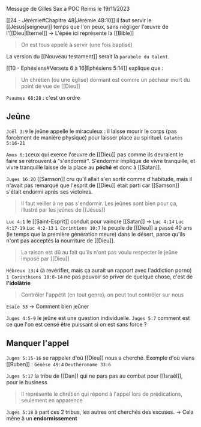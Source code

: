 Message de Gilles Sax à POC Reims le 19/11/2023

[[24 - Jérémie#Chapitre 48|Jérémie 48:10]] il faut servir le [[Jésus|seigneur]] temps que l'on peux, sans négliger l'œuvre de l'[[Dieu|Eternel]]
-> L'épée ici représente la [[Bible]]
> On est tous appelé à servir (une fois baptisé)

La version du [[Nouveau testament]] serait la `parabole du talent`.

[[10 - Ephésiens#Versets 6 à 16|Ephésiens 5:14]] explique que :
> Un chrétien (ou une église) dormant est comme un pécheur mort du point de vue de [[Dieu]]

`Psaumes 68:28` : c'est un ordre
## Jeûne
`Joël 3:9` le jeûne appelle le miraculeux : il laisse mourir le corps (pas forcément de manière physique) pour laisser place au spirituel.
`Galates 5:16-21`

`Amos 6:1`ceux qui exerce l'œuvre de [[Dieu]] pas comme ils devraient le faire se retrouvent à "s'endormir".
S'endormir implique de vivre tranquille, et vivre tranquille laisse de la place au **péché** et donc à [[Satan]].

`Juges 16:20` [[Samson]] cru qu'il allait s'en sortir comme d'habitude, mais il n'avait pas remarqué que l'esprit de [[Dieu]] était parti car [[Samson]] s'était endormi après ses victoires.
> Il faut veiller à ne pas s'endormir. Les jeûnes sont bien pour ça, illustré par les jeûnes de [[Jésus]]

`Luc 4:1` le [[Saint-Esprit]] conduit pour vaincre [[Satan]] -> `Luc 4:14`
`Luc 4:17-19` `Luc 4:2-13`
`1 Corintiens 10:7` le peuple de [[Dieu]] a passé 40 ans (le temps que la première génération meure) dans le désert, parce qu'ils n'ont pas acceptés la nourriture de [[Dieu]].
> La raison est dû au fait qu'ils n'ont pas voulu respecter le jeûne imposé par [[Dieu]]

`Hébreux 13:4` (à revérifier, mais ça aurait un rapport avec l'addiction porno)
`1 Corinthiens 10:8-14` ne pas pouvoir se priver de quelque chose, c'est de **l'idolâtrie**
> Contrôler l'appétit (en tout genre), on peut tout contrôler sur nous

`Esaïe 53` -> Comment bien jeûner

`Juges 4:5-9` le jeûne est une question individuelle.
`Juges 5:7` comment est ce que l'on est censé être puissant si on est sans force ?
## Manquer l'appel
`Juges 5:15-16` se rappeler d'où [[Dieu]] nous a cherché. Exemple d'où viens [[Ruben]] : `Génèse 49:4` `Deuthéronome 33:6`

`Juges 5:17` la tribu de [[Dan]] qui ne pars pas au combat pour [[Israël]], pour le business
> Il représente le chrétien qui répond à l'appel lors de prédications, seulement en apparence

`Juges 5:18` à part ces 2 tribus, les autres ont cherchés des excuses.
-> Cela mène à un **endormissement**
